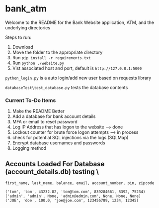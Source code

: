 # bank_atm

Welcome to the README for the Bank Website application, ATM, and the underlying directories

Steps to run:

1. Download
2. Move the folder to the appropriate directory
3. Run `pip install -r requirements.txt`
4. Run `python ./website.py`
5. Vist associated host and port, default is ```http://127.0.0.1:5000```

`python_login.py` is a auto login/add new user based on requests library

`databaseTest\test_database.py` tests the database contents

### Current To-Do Items ###

1. Make the README Better
2. Add a database for bank account details
3. MFA or email to reset password
4. Log IP Address that has logon to the website --> done 
5. Lockout counter for brute force logon attempts --> in process
6. check for potential SQL injections via the logs (SQLMap)
7. Encrypt database usernames and passwords
8. Logging method


## Accounts Loaded For Database (account_details.db) testing \
```first_name, last_name, balance, email, account_number, pin, zipcode```

```
('tom', 'tom', 43232.82, 'tom@tom.com', 839284661, 8392, 75234)
('admin', 'admin', None, 'admin@admin.com', None, None, None)
('JOE', 'doe', 100.0, 'joe@joe.com', 123456789, 1234, 12345)
```